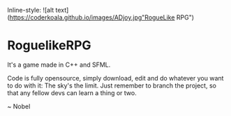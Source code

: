 Inline-style: 
![alt text](https://coderkoala.github.io/images/ADjoy.jpg"RogueLike RPG")

# RoguelikeRPG

It's a game made in C++ and SFML.

Code is fully opensource, simply download, edit and do whatever you want to do with it: The sky's the limit.
Just remember to branch the project, so that any fellow devs can learn a thing or two.

~ Nobel

